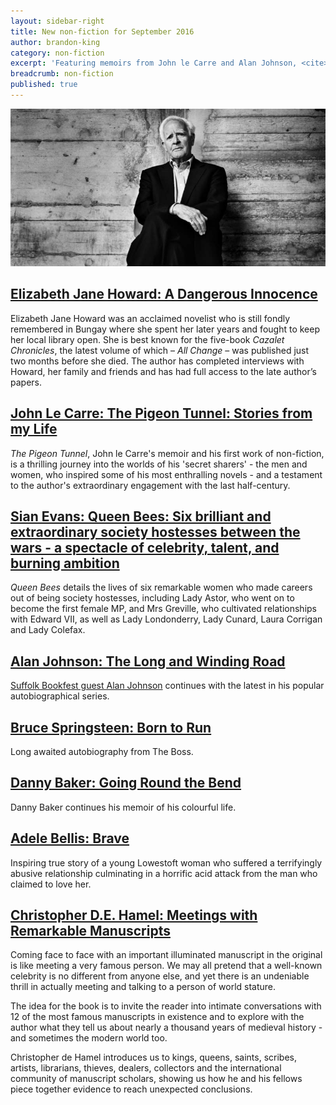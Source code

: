 ```yaml
---
layout: sidebar-right
title: New non-fiction for September 2016
author: brandon-king
category: non-fiction
excerpt: 'Featuring memoirs from John le Carre and Alan Johnson, <cite>Queen Bees</cite> &#8211; a study of 6 remarkable, between-the-wars society hostesses and <cite>Brave</cite>, the true story of a young Lowestoft woman who survived a terrifyingly abusive relationship'
breadcrumb: non-fiction
published: true
---
```


![John le Carre](/images/featured/featured-le-carre.jpg)

<h2><a href="https://suffolk.spydus.co.uk/cgi-bin/spydus.exe/ENQ/OPAC/BIBENQ/6121081?QRY=CTIBIB%3C%20IRN(64990807)&QRYTEXT=Elizabeth%20Jane%20Howard%20%3A%20a%20dangerous%20innocence">Elizabeth Jane Howard: A Dangerous Innocence</a></h2>

Elizabeth Jane Howard was an acclaimed novelist who is still fondly remembered in Bungay where she spent her later years and fought to keep her local library open. She is best known for the five-book <cite>Cazalet Chronicles</cite>, the latest volume of which – <cite>All Change</cite> – was published just two months before she died. The author has completed interviews with Howard, her family and friends and has had full access to the late author’s papers.


<h2><a href="https://suffolk.spydus.co.uk/cgi-bin/spydus.exe/ENQ/OPAC/BIBENQ/6122269?QRY=CTIBIB%3C%20IRN(64989688)&QRYTEXT=The%20pigeon%20tunnel%20%3A%20stories%20from%20my%20life">John Le Carre: The Pigeon Tunnel: Stories from my Life</a></h2>

<cite>The Pigeon Tunnel</cite>, John le Carre's memoir and his first work of non-fiction, is a thrilling journey into the worlds of his 'secret sharers' - the men and women, who inspired some of his most enthralling novels - and a testament to the author's extraordinary engagement with the last half-century.

<h2><a href="https://suffolk.spydus.co.uk/cgi-bin/spydus.exe/ENQ/OPAC/BIBENQ/6123124?QRY=CTIBIB%3C%20IRN(64990719)&QRYTEXT=Queen%20bees%20%3A%20six%20brilliant%20and%20extraordinary%20society%20hostesses%20between%20the%20wars%20-%20a%20spectacle%20of%20celebrity%2C%20talent%2C%20and%20burning%20ambition">Sian Evans: Queen Bees: Six brilliant and extraordinary society hostesses between the wars - a spectacle of celebrity, talent, and burning ambition</a></h2>

<cite>Queen Bees</cite> details the lives of six remarkable women who made careers out of being society hostesses, including Lady Astor, who went on to become the first female MP, and Mrs Greville, who cultivated relationships with Edward VII, as well as Lady Londonderry, Lady Cunard, Laura Corrigan and Lady Colefax.

<h2><a href="https://suffolk.spydus.co.uk/cgi-bin/spydus.exe/ENQ/OPAC/BIBENQ/6123799?QRY=CTIBIB%3C%20IRN(38040116)&QRYTEXT=The%20long%20and%20winding%20road">Alan Johnson: The Long and Winding Road</a></h2>

[Suffolk Bookfest guest Alan Johnson](/events/ipswich-2016-10-29-suffolk-libraries-bookfest-alan-johnson/) continues with the latest in his popular autobiographical series.

<h2><a href="https://suffolk.spydus.co.uk/cgi-bin/spydus.exe/ENQ/OPAC/BIBENQ/6125799?QRY=CTIBIB%3C%20IRN(180537)&QRYTEXT=Born%20to%20run">Bruce Springsteen: Born to Run</a></h2>

Long awaited autobiography from The Boss.

<h2><a href="https://suffolk.spydus.co.uk/cgi-bin/spydus.exe/ENQ/OPAC/BIBENQ/6126647?QRY=CTIBIB%3C%20IRN(64990574)&QRYTEXT=Going%20round%20the%20bend">Danny Baker: Going Round the Bend</a></h2>

Danny Baker continues his memoir of his colourful life.

<h2><a href="https://suffolk.spydus.co.uk/cgi-bin/spydus.exe/ENQ/OPAC/BIBENQ/6127568?QRY=CTIBIB%3C%20IRN(919454)&QRYTEXT=Brave">Adele Bellis: Brave</a></h2>

Inspiring true story of a young Lowestoft woman who suffered a terrifyingly abusive relationship culminating in a horrific acid attack from the man who claimed to love her.

<h2><a href="https://suffolk.spydus.co.uk/cgi-bin/spydus.exe/ENQ/OPAC/BIBENQ/6128285?QRY=CTIBIB%3C%20IRN(64432725)&QRYTEXT=Meetings%20with%20remarkable%20manuscripts">Christopher D.E. Hamel: Meetings with Remarkable Manuscripts</a></h2>

Coming face to face with an important illuminated manuscript in the original is like meeting a very famous person. We may all pretend that a well-known celebrity is no different from anyone else, and yet there is an undeniable thrill in actually meeting and talking to a person of world stature.

The idea for the book is to invite the reader into intimate conversations with 12 of the most famous manuscripts in existence and to explore with the author what they tell us about nearly a thousand years of medieval history - and sometimes the modern world too.

Christopher de Hamel introduces us to kings, queens, saints, scribes, artists, librarians, thieves, dealers, collectors and the international community of manuscript scholars, showing us how he and his fellows piece together evidence to reach unexpected conclusions.
